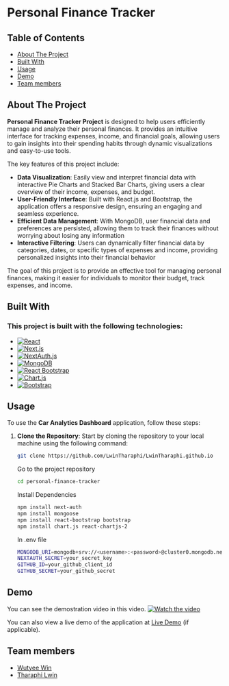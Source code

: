 # Personal Finance Tracker

## Table of Contents

- [About The Project](#about-the-project)  
- [Built With](#built-with)   
- [Usage](#usage)  
- [Demo](#demo)     
- [Team members](#team-members)   


## About The Project

**Personal Finance Tracker Project** is designed to help users efficiently manage and analyze their personal finances. It provides an intuitive interface for tracking expenses, income, and financial goals, allowing users to gain insights into their spending habits through dynamic visualizations and easy-to-use tools.

The key features of this project include:

- **Data Visualization**: Easily view and interpret financial data with interactive Pie Charts and Stacked Bar Charts, giving users a clear overview of their income, expenses, and budget.
- **User-Friendly Interface**: Built with React.js and Bootstrap, the application offers a responsive design, ensuring an engaging and seamless experience.
- **Efficient Data Management**: With MongoDB, user financial data and preferences are persisted, allowing them to track their finances without worrying about losing any information
- **Interactive Filtering**: Users can dynamically filter financial data by categories, dates, or specific types of expenses and income, providing personalized insights into their financial behavior

The goal of this project is to provide an effective tool for managing personal finances, making it easier for individuals to monitor their budget, track expenses, and income.


## Built With
### This project is built with the following technologies:

- [![React](https://img.shields.io/badge/React-20232A?style=for-the-badge&logo=react&logoColor=61DAFB)](https://reactjs.org/)
- [![Next.js](https://img.shields.io/badge/Next.js-000000?style=for-the-badge&logo=nextdotjs&logoColor=white)](https://nextjs.org/)  
- [![NextAuth.js](https://img.shields.io/badge/NextAuth.js-000000?style=for-the-badge&logo=auth0&logoColor=white)](https://next-auth.js.org/)  
- [![MongoDB](https://img.shields.io/badge/MongoDB-4EA94B?style=for-the-badge&logo=mongodb&logoColor=white)](https://www.mongodb.com/)  
- [![React Bootstrap](https://img.shields.io/badge/React_Bootstrap-563D7C?style=for-the-badge&logo=bootstrap&logoColor=white)](https://react-bootstrap.github.io/)  
- [![Chart.js](https://img.shields.io/badge/Chart.js-F5788D?style=for-the-badge&logo=chart.js&logoColor=white)](https://www.chartjs.org/)  
- [![Bootstrap](https://img.shields.io/badge/Bootstrap-563D7C?style=for-the-badge&logo=bootstrap&logoColor=white)](https://getbootstrap.com/)  
  

## Usage

To use the **Car Analytics Dashboard** application, follow these steps:

1. **Clone the Repository**:
   Start by cloning the repository to your local machine using the following command:

   ```bash
   git clone https://github.com/LwinTharaphi/LwinTharaphi.github.io
   ```
   Go to the project repository
   ```bash
   cd personal-finance-tracker
   ```
   Install Dependencies
   ```bash
   npm install next-auth
   npm install mongoose
   npm install react-bootstrap bootstrap
   npm install chart.js react-chartjs-2
   ```
   In .env file
   ```bash
   MONGODB_URI=mongodb+srv://<username>:<password>@cluster0.mongodb.net/myFirstDatabase
   NEXTAUTH_SECRET=your_secret_key
   GITHUB_ID=your_github_client_id
   GITHUB_SECRET=your_github_secret
   ```


## Demo

You can see the demostration video in this video.
[![Watch the video](https://img.youtube.com/vi/qAmjskE3d8Y/hqdefault.jpg)](https://www.youtube.com/watch?v=qAmjskE3d8Y)


You can also view a live demo of the application at [Live Demo](https://personal-finance-tracker-ashy.vercel.app/) (if applicable).


## Team members
- [Wutyee Win](https://github.com/AeliaWin/aeliawin.github.io)  
- [Tharaphi Lwin](https://github.com/LwinTharaphi/LwinTharaphi.github.io)
